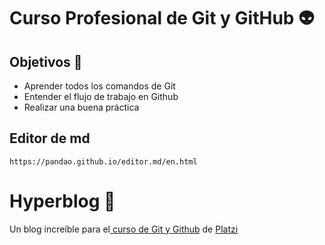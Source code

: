 # Curso Profesional de Git y GitHub :alien:

## Objetivos  :rocket:
* Aprender todos los comandos de Git
* Entender el flujo de trabajo en Github
* Realizar una buena práctica


## Editor de md
    https://pandao.github.io/editor.md/en.html

# Hyperblog 💚
Un blog increíble para el[ curso de Git y Github](https://platzi.com/cursos/git-github/ " curso de Git y Github") de [Platzi](https://platzi.com/ "Platzi")




